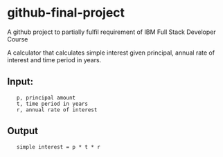 # github-final-project
A github project to partially fulfil requirement of IBM Full Stack Developer Course

A calculator that calculates simple interest given principal, annual rate of interest and time period in years.

## Input:
```
   p, principal amount
   t, time period in years
   r, annual rate of interest
```
   
## Output
```
   simple interest = p * t * r
```
